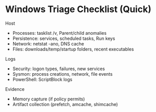 # Windows Triage Checklist (Quick)

Host
- Processes: tasklist /v, Parent/child anomalies
- Persistence: services, scheduled tasks, Run keys
- Network: netstat -ano, DNS cache
- Files: downloads/temp/startup folders, recent executables

Logs
- Security: logon types, failures, new services
- Sysmon: process creations, network, file events
- PowerShell: ScriptBlock logs

Evidence
- Memory capture (if policy permits)
- Artifact collection (prefetch, amcache, shimcache)
